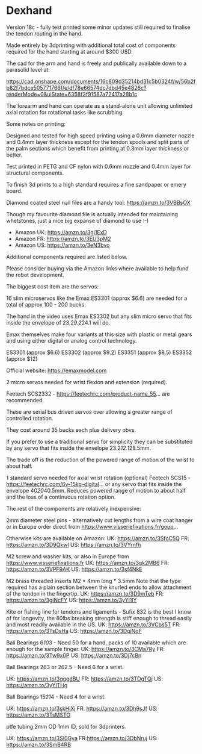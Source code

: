 # Dexhand

Version 18c - fully test printed some minor updates still required to finalise the tendon routing in the hand.

Made entirely by 3dprinting with additional total cost of components required for the hand starting at around $300 USD.

The cad for the arm and hand is freely and publically available down to a parasolid level at:

https://cad.onshape.com/documents/16c809d35214bd31c5b0324f/w/56b2fb82f7bdce505771766f/e/df78e66574dc7dbd45e4826c?renderMode=0&uiState=6358f3f91587a72417a28b1c

The forearm and hand can operate as a stand-alone unit allowing unlimited axial rotation for rotational tasks like scrubbing.

Some notes on printing:

Designed and tested for high speed printing using a 0.6mm diameter nozzle and 0.4mm layer thickness except for the tendon spools and split parts of the palm sections which benefit from printing at 0.3mm layer thickness or better.

Test printed in PETG and CF nylon with 0.6mm nozzle and 0.4mm layer for structural components. 

To finish 3d prints to a high standard requires a fine sandpaper or emery board.

Diamond coated steel nail files are a handy tool: https://amzn.to/3VBBsOX

Though my favourite diamond file is actually intended for maintaining whetstones, just a nice big expanse of diamond to use :-)

- Amazon UK: https://amzn.to/3gj1ExD
- Amazon FR: https://amzn.to/3EU3pM2
- Amazon US: https://amzn.to/3eN3bvo

Additional components required are listed below.

Please consider buying via the Amazon links where available to help fund the robot development.

The biggest cost item are the servos:

16 slim microservos like the Emax ES3301 (approx $6.6) are needed for a total of approx 100 - 200 bucks.

The hand in the video uses Emax ES3302 but any slim micro servo that fits inside the envelope of 23.2*9.2*24.1 will do.

Emax themselves make four variants at this size with plastic or metal gears and using either digital or analog control technology.

ES3301 (approx $6.6)
ES3302 (approx $9.2)
ES3351  (approx $8.5)
ES3352 (approx $12)

Official website: https://emaxmodel.com

2 micro servos needed for wrist flexion and extension (required).

Feetech SCS2332 - https://feetechrc.com/product-name_55... are recommended.

These are serial bus driven servos over allowing a greater range of controlled rotation.

They cost around 35 bucks each plus delivery obvs.

If you prefer to use a traditional servo for simplicity they can be substituted by any servo that fits inside the envelope 23.2*12.1*28.5mm.

The trade off is the reduction of the powered range of motion of the wrist to about half.

1 standard servo needed for axial wrist rotation (optional)
Feetech SCS15 - https://feetechrc.com/6v-15kg-digital... or any servo that fits inside the envelope 40*20*40.5mm. Reduces powered range of motion to about half and the loss of a continuous rotation option.

The rest of the components are relatively inexpensive:

2mm diameter steel pins - alternatively cut lengths from a wire coat hanger or in Europe order direct from https://www.visseriefixations.fr/goup...

Otherwise kits are available on Amazon:
UK: https://amzn.to/3SfoC5Q
FR: https://amzn.to/3D9QkwI
US: https://amzn.to/3VYrnfh

M2 screw and washer kits, or also in Europe from https://www.visseriefixations.fr
UK: https://amzn.to/3gk2MB6
FR: https://amzn.to/3VPF9AK
US: https://amzn.to/3sf4NkE

M2 brass threaded inserts M2 * 4mm long * 3.5mm
Note that the type required has a plain section between the knurled ends to allow attachment of the tendon in the fingertip.
UK: https://amzn.to/3D9mTeb
FR: https://amzn.to/3giNcFY
US: https://amzn.to/3yYl1lY

Kite or fishing line for tendons and ligaments - Sufix 832 is the best I know of for longevity, the 80lbs breaking strength is stiff enough to thread easily and most readily available in the US.
UK: https://amzn.to/3VCbs5T
FR: https://amzn.to/3TsDsHa
US: https://amzn.to/3DgjNoF

Ball Bearings 6*10*3 - Need 50 for a hand, packs of 10 available which are enough for the sample finger.
UK: https://amzn.to/3CMa7Ry
FR: https://amzn.to/3Tw9x0P
US: https://amzn.to/3Dj7cBn

Ball Bearings 2*6*3 or 2*6*2.5 - Need 6 for a wrist.

UK: https://amzn.to/3gggdBU
FR: https://amzn.to/3TDgTQj
US: https://amzn.to/3yYlTHg

Ball Bearings 15*21*4 - Need 4 for a wrist.

UK: https://amzn.to/3skHiXj
FR: https://amzn.to/3Dh9sJf
US: https://amzn.to/3TsMSTO

ptfe tubing 2mm OD 1mm ID, sold for 3dprinters.

UK: https://amzn.to/3Sl0Gya
FR:https://amzn.to/3DbNruj
US: https://amzn.to/3SmB4RB
